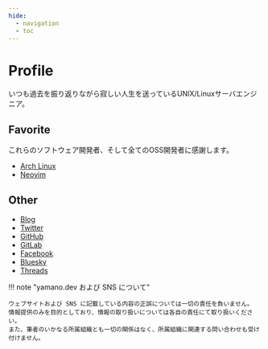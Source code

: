 ```yaml
---
hide:
  - navigation
  - toc
---
```


# Profile
いつも過去を振り返りながら寂しい人生を送っているUNIX/Linuxサーバエンジニア。

## Favorite
これらのソフトウェア開発者、そして全てのOSS開発者に感謝します。

- [Arch Linux](https://archlinux.org/)
- [Neovim](https://neovim.io/)

## Other
- [Blog](https://blog.yamano.dev/)
- [Twitter](https://twitter.com/yoshihisa_ya)
- [GitHub](https://github.com/yoshihisa-ya/)
- [GitLab](https://gitlab.com/yoshihisa-ya)
- [Facebook](https://www.facebook.com/yoshihisa.yamano)
- [Bluesky](https://bsky.app/profile/yamano.dev)
- [Threads](https://www.threads.net/@yoshihisa_ya)

!!! note "yamano.dev および SNS について"

    ウェブサイトおよび SNS に記載している内容の正誤については一切の責任を負いません。
    情報提供のみを目的としており、情報の取り扱いについては各自の責任にて取り扱いください。
    また、筆者のいかなる所属組織とも一切の関係はなく、所属組織に関連する問い合わせも受け付けません。
